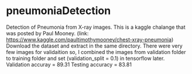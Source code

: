 # pneumoniaDetection
Detection of Pneumonia from X-ray images. 
This is a kaggle chalange that was posted by Paul Mooney. (link: https://www.kaggle.com/paultimothymooney/chest-xray-pneumonia)
Download the dataset and extract in the same directory.
There were very few images for validaition so, I combined the images from validation folder to training folder
and set (validation_split = 0.1) in tensorflow later.<br>
Validation accuray =  89.31
Testing accuracy = 83.81
